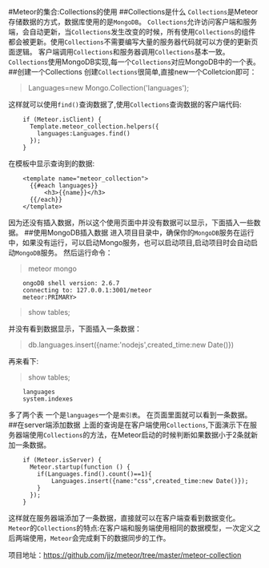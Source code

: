 #Meteor的集合:Collections的使用
##Collections是什么
`Collections`是Meteor存储数据的方式，数据库使用的是`MongoDB`。
`Collections`允许访问客户端和服务端，会自动更新，当`Collections`发生改变的时候，所有使用`Collections`的组件都会被更新。使用`Collections`不需要编写大量的服务器代码就可以方便的更新页面逻辑。
客户端调用`Collections`和服务器调用`Collections`基本一致。
 `Collections`使用MongoDB实现,每一个`Collections`对应MongoDB中的一个表。
##创建一个Collections
创建`Collections`很简单,直接new一个Colletcion即可：
>Languages=new Mongo.Collection('languages');

这样就可以使用`find()`查询数据了,使用`Collections`查询数据的客户端代码:
```
    if (Meteor.isClient) {
      Template.meteor_collection.helpers({
        languages:Languages.find()
      });
    }
```
在模板中显示查询到的数据:
```
    <template name="meteor_collection">
      {{#each languages}}
          <h3>{{name}}</h3>
      {{/each}}
    </template>
```
因为还没有插入数据，所以这个使用页面中并没有数据可以显示，下面插入一些数据。
##使用MongoDB插入数据
进入项目目录中，确保你的`MongoDB`服务在运行中，如果没有运行，可以启动Mongo服务，也可以启动项目,启动项目时会自动启动`MongoDB`服务。
然后运行命令：
>meteor mongo

```
    ongoDB shell version: 2.6.7
    connecting to: 127.0.0.1:3001/meteor
    meteor:PRIMARY>
  ```

>show tables;

并没有看到数据显示，下面插入一条数据：
>db.languages.insert({name:'nodejs',created_time:new Date()})

再来看下:
>show tables;

```
    languages
    system.indexes
```
多了两个表 一个是`languages`一个是`索引表`。
在页面里面就可以看到一条数据。
##在server端添加数据
上面的查询是在客户端使用`Collections`,下面演示下在服务器端使用`Collections`的方法，在Meteor启动的时候判断如果数据小于2条就新加一条数据。

```
    if (Meteor.isServer) {
      Meteor.startup(function () {
        if(Languages.find().count()==1){
            Languages.insert({name:"css",created_time:new Date()});
        }
      });
    }
```

这样就在服务器端添加了一条数据，直接就可以在客户端查看到数据变化。
`Meteor`的`Collections`的特点:在客户端和服务端使用相同的数据模型，一次定义之后两端使用，`Meteor`会完成剩下的数据同步的工作。

项目地址：https://github.com/jjz/meteor/tree/master/meteor-collection


